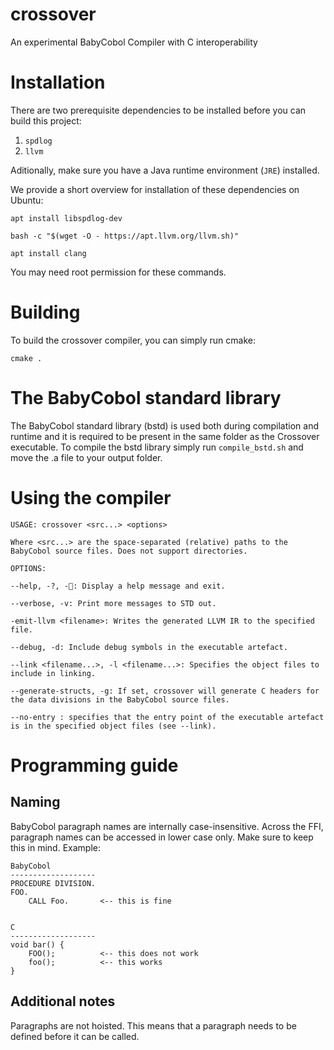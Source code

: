 # crossover
An experimental BabyCobol Compiler with C interoperability


# Installation
There are two prerequisite dependencies to be installed before you can build this project:
1. ```spdlog```
2. ```llvm```

Aditionally, make sure you have a Java runtime environment (```JRE```) installed.

We provide a short overview for installation of these dependencies on Ubuntu:
```
apt install libspdlog-dev
```
```
bash -c "$(wget -O - https://apt.llvm.org/llvm.sh)"
```

```
apt install clang
```
You may need root permission for these commands.


# Building
To build the crossover compiler, you can simply run cmake:
```
cmake .
```

# The BabyCobol standard library

The BabyCobol standard library (bstd) is used both during compilation and runtime and it is required to be present in the same folder as the Crossover executable. To compile the bstd library simply run ```compile_bstd.sh``` and move the .a file to your output folder.
 
# Using the compiler

```
USAGE: crossover <src...> <options>

Where <src...> are the space-separated (relative) paths to the BabyCobol source files. Does not support directories.

OPTIONS:

--help, -?, -🤔: Display a help message and exit.

--verbose, -v: Print more messages to STD out.

-emit-llvm <filename>: Writes the generated LLVM IR to the specified file.

--debug, -d: Include debug symbols in the executable artefact.

--link <filename...>, -l <filename...>: Specifies the object files to include in linking.

--generate-structs, -g: If set, crossover will generate C headers for the data divisions in the BabyCobol source files.

--no-entry : specifies that the entry point of the executable artefact is in the specified object files (see --link).
```

# Programming guide

## Naming

BabyCobol paragraph names are internally case-insensitive. Across the FFI, paragraph names can be accessed in lower case only. Make sure to keep this in mind. Example:
```
BabyCobol
-------------------
PROCEDURE DIVISION.
FOO.
    CALL Foo.       <-- this is fine


C
-------------------
void bar() {
    FOO();          <-- this does not work
    foo();          <-- this works
}
```

## Additional notes
Paragraphs are not hoisted. This means that a paragraph needs to be defined before it can be called.